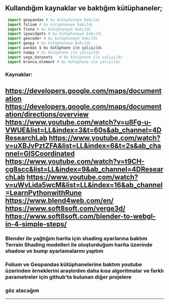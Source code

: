 ## Kullandığım kaynaklar ve baktığım kütüphaneler;

```python
 import geopandas # bu kütüphaneye bakıldı
 import folium # bu kütüphaneye bakıldı
 import fiona # bu kütüphaneye bakıldı
 import ipywidgets # bu kütüphaneye bakıldı
 import geocoder # bu kütüphaneye bakıldı
 import geopy # bu kütüphaneye bakıldı
 import pandas $ bu kütüphane ile çalışıldı
 import numpy # bu kütüphane ile çalışıldı
 import vega_datasets   # bu kütüphane ile çalışıldı
 import branca.element # bu kütüphane ile çalışıldı
```
### Kaynaklar: 
https://developers.google.com/maps/documentation
https://developers.google.com/maps/documentation/directions/overview
https://www.youtube.com/watch?v=u8Fg-u-VWUE&list=LL&index=3&t=60s&ab_channel=4DResearchLab
https://www.youtube.com/watch?v=uXBJvPztZFA&list=LL&index=6&t=2s&ab_channel=GISCoordinated
https://www.youtube.com/watch?v=t9CH-cg8scc&list=LL&index=9&ab_channel=4DResearchLab
https://www.youtube.com/watch?v=uWvLida5wcM&list=LL&index=16&ab_channel=LearnPythonwithRune
https://www.blend4web.com/en/
https://www.soft8soft.com/verge3d/
https://www.soft8soft.com/blender-to-webgl-in-4-simple-steps/
-----------------------------------------------------------------
### Blender ile yağtığım harita için shading ayarlarına baktım Terrain Shading modelleri ile oluşturduğum harita üzerinde shadow ve bump ayarlamalarını yaptım
### Folium ve Geopandas kütüphanelerine baktım youtube üzerinden örneklerini araştırdım daha kısa algoritmalar ve farklı parametreler için github'ta bulunan diğer projelere 
### göz atacağım
-----------------------------------------------------------------
